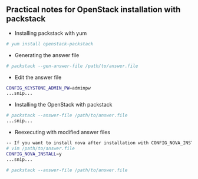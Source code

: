 ## Practical notes for OpenStack installation with packstack

* Installing packstack with yum
```bash
# yum install openstack-packstack
```

* Generating the answer file
```bash
# packstack --gen-answer-file /path/to/answer.file
```

* Edit the answer file
```bash
CONFIG_KEYSTONE_ADMIN_PW=adminpw
...snip...
```

* Installing the OpenStack with packstack

```bash
# packstack --answer-file /path/to/answer.file
...snip...
```
* Reexecuting with modified answer files

```bash
-- If you want to install nova after installation with CONFIG_NOVA_INSTALL=n, you just modified the answerfile and reexecute packstack
# vim /path/to/answer.file
CONFIG_NOVA_INSTALL=y
...snip...

# packstack --answer-file /path/to/answer.file
```
